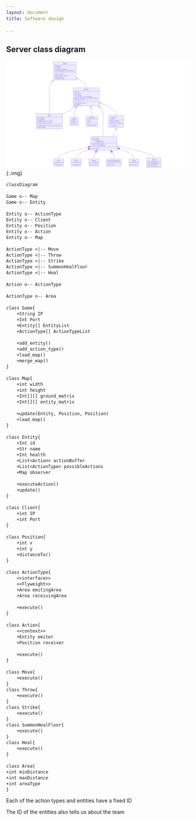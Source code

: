 ```yaml
---
layout: document
title: Software design

---
```


## Server class diagram



![mermaid-diagram-20200409130359](./../assets/images/mermaid-diagram-20200409130359.png){:.img}

```mermaid
classDiagram

Game o-- Map
Game o-- Entity

Entity o-- ActionType
Entity o-- Client
Entity o-- Position
Entity o-- Action
Entity o-- Map

ActionType <|-- Move
ActionType <|-- Throw
ActionType <|-- Strike
ActionType <|-- SummonHealFloor
ActionType <|-- Heal

Action o-- ActionType

ActionType o-- Area

class Game{
    +String IP
    +Int Port 
    +Entity[] EntityList
    +ActionType[] ActionTypeList
    
    +add_entity()
    +add_action_type()
    +load_map()
    +merge_map()
}

class Map{
    +int width
    +int height
    +Int[][] ground_matrix
    +Int[][] entity_matrix
    
    +update(Entity, Position, Position)
    +load_map()
}

class Entity{
	+Int id
    +Str name
    +Int health     
    +List<Action> actionBuffer 
    +List<ActionType> possibleActions
    +Map observer

	+executeAction()
	+update()
}

class Client{
    +int IP
    +int Port
}

class Position{
    +int x
    +int y
    +distanceTo()
}

class ActionType{
	<<interface>>
	<<Flyweight>>
    +Area emitingArea
    +Area receivingArea

    +execute()
}

class Action{
	<<context>>
    +Entity emiter
    +Position receiver

    +execute()
}

class Move{
    +execute()
}
class Throw{
    +execute()
}
class Strike{
    +execute()
}
class SummonHealFloor{
    +execute()
}
class Heal{
    +execute()
}

class Area{
+int minDistance
+int maxDistance
+int areaType
}
```

Each of the action types and entities have a fixed ID

The ID of the entities also tells us about the team